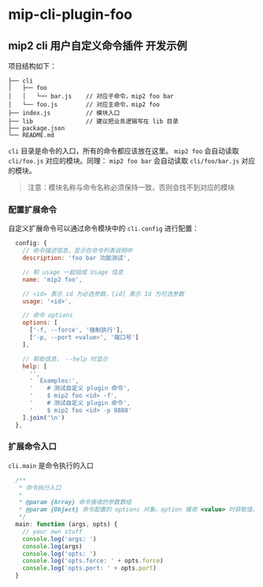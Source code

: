 # mip-cli-plugin-foo

## mip2 cli 用户自定义命令插件 开发示例

项目结构如下：

```
├── cli
│   ├── foo
│   │   └── bar.js    // 对应子命令，mip2 foo bar
│   └── foo.js        // 对应主命令，mip2 foo
├── index.js          // 模块入口
├── lib               // 建议把业务逻辑写在 lib 目录
├── package.json
└── README.md
```

`cli` 目录是命令的入口，所有的命令都应该放在这里。
`mip2 foo` 会自动读取 `cli/foo.js` 对应的模块。同理：
`mip2 foo bar` 会自动读取 `cli/foo/bar.js` 对应的模块。

> 注意：模块名称与命令名称必须保持一致，否则会找不到对应的模块

### 配置扩展命令

自定义扩展命令可以通过命令模块中的 `cli.config` 进行配置：

``` javascript
  config: {
    // 命令描述信息，显示在命令列表说明中
    description: 'foo bar 功能测试',

    // 和 usage 一起组成 Usage 信息
    name: 'mip2 foo',

    // <id> 表示 id 为必选参数，[id] 表示 Id 为可选参数
    usage: '<id>',

    // 命令 options
    options: [
      ['-f, --force', '强制执行'],
      ['-p, --port <value>', '端口号']
    ],

    // 帮助信息， --help 时显示
    help: [
      '',
      '  Examples:',
      '    # 测试自定义 plugin 命令',
      '    $ mip2 foo <id> -f',
      '    # 测试自定义 plugin 命令',
      '    $ mip2 foo <id> -p 8888'
    ].join('\n')
  },
```

### 扩展命令入口

`cli.main` 是命令执行的入口

``` javascript
  /**
   * 命令执行入口
   *
   * @param {Array} 命令接收的参数数组
   * @param {Object} 命令配置的 options 对象。option 接收 <value> 时获取值，否则返回 boolean 类型
   */
  main: function (args, opts) {
    // your own stuff
    console.log('args: ')
    console.log(args)
    console.log('opts: ')
    console.log('opts.force: ' + opts.force)
    console.log('opts.port: ' + opts.port)
  }
```

